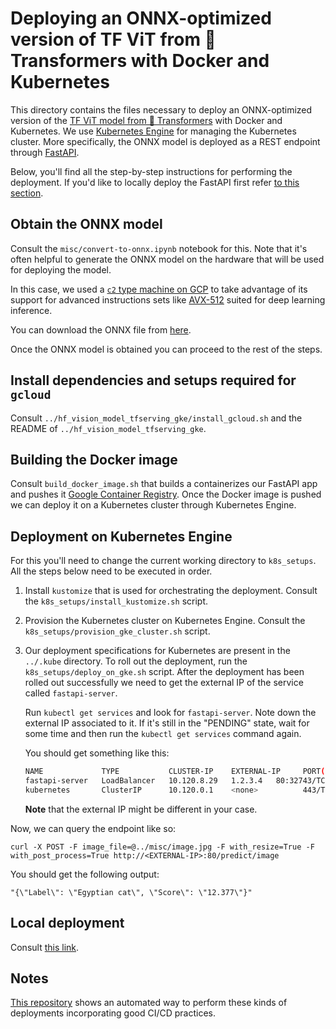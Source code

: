 # Deploying an ONNX-optimized version of TF ViT from 🤗 Transformers with Docker and Kubernetes

This directory contains the files necessary to deploy an ONNX-optimized version
of the [TF ViT model from 🤗 Transformers](https://huggingface.co/docs/transformers/main/en/model_doc/vit#transformers.TFViTModel) with Docker and Kubernetes. We use [Kubernetes Engine](https://cloud.google.com/kubernetes-engine) for managing the Kubernetes cluster. More specifically, the ONNX model is deployed as a REST endpoint through [FastAPI](https://fastapi.tiangolo.com/).

Below, you'll find all the step-by-step instructions for performing the deployment. If you'd
like to locally deploy the FastAPI first refer [to this section](#local-deployment).

## Obtain the ONNX model

Consult the `misc/convert-to-onnx.ipynb` notebook for this. Note that it's often helpful
to generate the ONNX model on the hardware that will be used for deploying the model.

In this case, we used a [`c2` type machine on GCP](https://cloud.google.com/compute/docs/compute-optimized-machines#c2_machine_types) to take advantage of its support for
advanced instructions sets like [AVX-512](https://en.wikipedia.org/wiki/AVX-512) suited for deep learning inference. 

You can download the ONNX file from [here](https://github.com/sayakpaul/deploy-hf-tf-vision-models/releases/download/2.0/vit-base-patch16-224.onnx).

Once the ONNX model is obtained you can proceed to the rest of the steps. 

## Install dependencies and setups required for `gcloud`

Consult `../hf_vision_model_tfserving_gke/install_gcloud.sh` and the README of `../hf_vision_model_tfserving_gke`. 

## Building the Docker image

Consult `build_docker_image.sh` that builds a containerizes our FastAPI app and pushes it [Google Container
Registry](https://cloud.google.com/container-registry). Once the Docker image is pushed
we can deploy it on a Kubernetes cluster through Kubernetes Engine.

## Deployment on Kubernetes Engine

For this you'll need to change the current working directory to `k8s_setups`. All the steps below 
need to be executed in order.

1. Install `kustomize` that is used for orchestrating the deployment. Consult 
the `k8s_setups/install_kustomize.sh` script.

2. Provision the Kubernetes cluster on Kubernetes Engine. Consult the `k8s_setups/provision_gke_cluster.sh` script.

3. Our deployment specifications for Kubernetes are present in the `../.kube` directory. To roll out
the deployment, run the `k8s_setups/deploy_on_gke.sh` script. After the deployment has been rolled out
successfully we need to get the external IP of the service called `fastapi-server`. 

    Run `kubectl get services` and look for `fastapi-server`. Note down the external IP associated to it. If it's still
    in the "PENDING" state, wait for some time and then run the `kubectl get services` command again.

    You should get something like this:

    ```bash
    NAME             TYPE           CLUSTER-IP    EXTERNAL-IP     PORT(S)        AGE
    fastapi-server   LoadBalancer   10.120.8.29   1.2.3.4   80:32743/TCP   44s
    kubernetes       ClusterIP      10.120.0.1    <none>          443/TCP        26m
    ```

    **Note** that the external IP might be different in your case.

Now, we can query the endpoint like so:

```shell
curl -X POST -F image_file=@../misc/image.jpg -F with_resize=True -F with_post_process=True http://<EXTERNAL-IP>:80/predict/image
```

You should get the following output:

```shell
"{\"Label\": \"Egyptian cat\", \"Score\": \"12.377\"}"
```

## Local deployment

Consult [this link](https://github.com/sayakpaul/ml-deployment-k8s-fastapi/tree/main/api).

## Notes

[This repository](https://github.com/sayakpaul/ml-deployment-k8s-fastapi) shows an automated way to perform these kinds of deployments incorporating good CI/CD practices. 